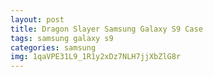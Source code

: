 ```yaml
---
layout: post
title: Dragon Slayer Samsung Galaxy S9 Case
tags: samsung galaxy s9
categories: samsung
img: 1qaVPE31L9_1R1y2xDz7NLH7jjXbZlG8r
---
```

